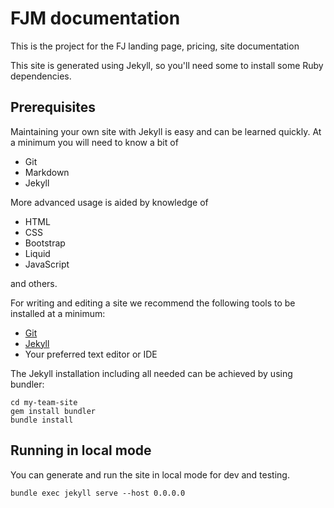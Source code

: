 # FJM documentation

This is the project for the FJ landing page, pricing, site documentation

This site is generated using Jekyll, so you'll need some to install some Ruby dependencies.

## Prerequisites

Maintaining your own site with Jekyll is easy and can be learned
quickly. At a minimum you will need to know a bit of

* Git
* Markdown
* Jekyll

More advanced usage is aided by knowledge of

* HTML
* CSS
* Bootstrap
* Liquid
* JavaScript

and others.

For writing and editing a site we recommend the following tools to be installed
at a minimum:

* [Git](https://git-scm.com/downloads)
* [Jekyll](https://jekyllrb.com/docs/installation/)
* Your preferred text editor or IDE

The Jekyll installation including all needed  can be achieved by using bundler:

```shell
cd my-team-site
gem install bundler
bundle install
```

## Running in local mode

You can generate and run the site in local mode for dev and testing.

```
bundle exec jekyll serve --host 0.0.0.0
```
